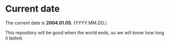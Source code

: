 # Current date

The current date is **2004.01.05.** (YYYY.MM.DD.)

This repository will be good when the world ends, so we will know how long it lasted.